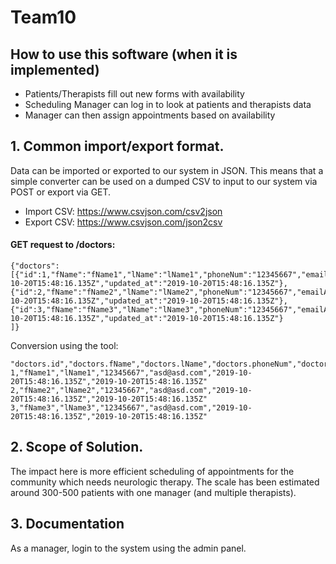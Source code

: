 
# Team10

## How to use this software (when it is implemented)
  - Patients/Therapists fill out new forms with availability
  - Scheduling Manager can log in to look at patients and therapists data
  - Manager can then assign appointments based on availability 

## 1. Common import/export format.

Data can be imported or exported to our system in JSON. This means that a simple converter can be used on a dumped CSV to input to our system via POST or export via GET.

 - Import CSV: https://www.csvjson.com/csv2json
 - Export CSV: https://www.csvjson.com/json2csv

#### GET request to /doctors:
```
{"doctors":
[{"id":1,"fName":"fName1","lName":"lName1","phoneNum":"12345667","emailAddr":"asd@asd.com","created_at":"2019-10-20T15:48:16.135Z","updated_at":"2019-10-20T15:48:16.135Z"},
{"id":2,"fName":"fName2","lName":"lName2","phoneNum":"12345667","emailAddr":"asd@asd.com","created_at":"2019-10-20T15:48:16.135Z","updated_at":"2019-10-20T15:48:16.135Z"},
{"id":3,"fName":"fName3","lName":"lName3","phoneNum":"12345667","emailAddr":"asd@asd.com","created_at":"2019-10-20T15:48:16.135Z","updated_at":"2019-10-20T15:48:16.135Z"}
]}
```
Conversion using the tool:
```
"doctors.id","doctors.fName","doctors.lName","doctors.phoneNum","doctors.emailAddr","doctors.created_at","doctors.updated_at"
1,"fName1","lName1","12345667","asd@asd.com","2019-10-20T15:48:16.135Z","2019-10-20T15:48:16.135Z"
2,"fName2","lName2","12345667","asd@asd.com","2019-10-20T15:48:16.135Z","2019-10-20T15:48:16.135Z"
3,"fName3","lName3","12345667","asd@asd.com","2019-10-20T15:48:16.135Z","2019-10-20T15:48:16.135Z"
```
## 2. Scope of Solution.
The impact here is more efficient scheduling of appointments for the community which needs neurologic therapy.
The scale has been estimated around 300-500 patients with one manager (and multiple therapists).

## 3. Documentation
As a manager, login to the system using the admin panel.
